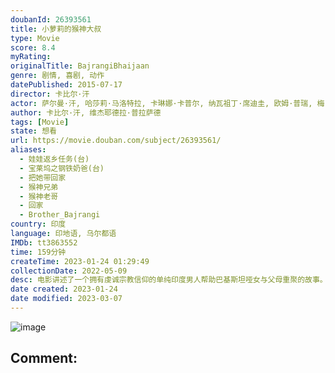 ```yaml
---
doubanId: 26393561
title: 小萝莉的猴神大叔
type: Movie
score: 8.4
myRating: 
originalTitle: BajrangiBhaijaan
genre: 剧情, 喜剧, 动作
datePublished: 2015-07-17
director: 卡比尔·汗
actor: 萨尔曼·汗, 哈莎莉·马洛特拉, 卡琳娜·卡普尔, 纳瓦祖丁·席迪圭, 欧姆·普瑞, 梅·维贾, 席尔帕.舒克拉, 拉杰什·沙玛, 沙拉蒂·瑟斯纳, 阿图·斯里瓦斯塔瓦, 阿德南·萨米, 马诺·巴克什, 维莫尔·卡肖尔, 凯姆利什·吉尔, 纳伊姆·汗, 埃朗·哈斯米, 迪普提·纳瓦尔, 阿尔卡·芭朵拉·卡肖尔
author: 卡比尔·汗, 维杰耶德拉·普拉萨德
tags: [Movie]
state: 想看
url: https://movie.douban.com/subject/26393561/
aliases:
  - 娃娃返乡任务(台)
  - 宝莱坞之钢铁奶爸(台)
  - 把她带回家
  - 猴神兄弟
  - 猴神老哥
  - 回家
  - Brother_Bajrangi
country: 印度
language: 印地语, 乌尔都语
IMDb: tt3863552
time: 159分钟
createTime: 2023-01-24 01:29:49
collectionDate: 2022-05-09
desc: 电影讲述了一个拥有虔诚宗教信仰的单纯印度男人帮助巴基斯坦哑女与父母重聚的故事。印度教教徒帕万（萨尔曼·汗饰）在一次机缘巧合下结识了与母亲走失并有语言障碍的穆斯林小女孩沙希达（哈尔莎莉·马尔霍特饰）...
date created: 2023-01-24
date modified: 2023-03-07
---
```


![image](p2510956726.jpg)

Comment:
---
